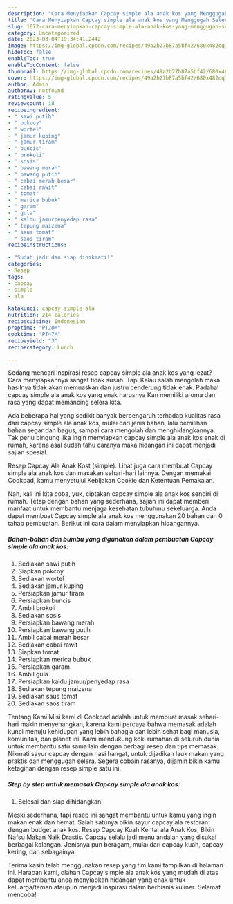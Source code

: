 ```yaml
---
description: "Cara Menyiapkan Capcay simple ala anak kos yang Menggugah Selera "
title: "Cara Menyiapkan Capcay simple ala anak kos yang Menggugah Selera "
slug: 1672-cara-menyiapkan-capcay-simple-ala-anak-kos-yang-menggugah-selera
category: Uncategorized
date: 2023-03-04T19:34:41.244Z
image: https://img-global.cpcdn.com/recipes/49a2b27b87a5bf42/680x482cq70/capcay-simple-ala-anak-kos-foto-resep-utama.jpg
hideToc: false
enableToc: true
enableTocContent: false
thumbnail: https://img-global.cpcdn.com/recipes/49a2b27b87a5bf42/680x482cq70/capcay-simple-ala-anak-kos-foto-resep-utama.jpg
cover: https://img-global.cpcdn.com/recipes/49a2b27b87a5bf42/680x482cq70/capcay-simple-ala-anak-kos-foto-resep-utama.jpg
author: Admin
authorAv: notfound
ratingvalue: 5
reviewcount: 18
recipeingredient:
- " sawi putih"
- " pokcoy"
- " wortel"
- " jamur kuping"
- " jamur tiram"
- " buncis"
- " brokoli"
- " sosis"
- " bawang merah"
- " bawang putih"
- " cabai merah besar"
- " cabai rawit"
- " tomat"
- " merica bubuk"
- " garam"
- " gula"
- " kaldu jamurpenyedap rasa"
- " tepung maizena"
- " saus tomat"
- " saos tiram"
recipeinstructions:

- "Sudah jadi dan siap dinikmati!"
categories:
- Resep
tags:
- capcay
- simple
- ala

katakunci: capcay simple ala 
nutrition: 214 calories
recipecuisine: Indonesian
preptime: "PT20M"
cooktime: "PT47M"
recipeyield: "3"
recipecategory: Lunch

---
```



Sedang mencari inspirasi resep capcay simple ala anak kos yang lezat? Cara menyiapkannya sangat tidak susah. Tapi Kalau salah mengolah maka hasilnya tidak akan memuaskan dan justru cenderung tidak enak. Padahal capcay simple ala anak kos yang enak harusnya Kan memiliki aroma dan rasa yang dapat memancing selera kita.


Ada beberapa hal yang sedikit banyak berpengaruh terhadap kualitas rasa dari capcay simple ala anak kos, mulai dari jenis bahan, lalu pemilihan bahan segar dan bagus, sampai cara mengolah dan menghidangkannya. Tak perlu bingung jika ingin menyiapkan capcay simple ala anak kos enak di rumah, karena asal sudah tahu caranya maka hidangan ini dapat menjadi sajian spesial.

Resep Capcay Ala Anak Kost (simple). Lihat juga cara membuat Capcay simple ala anak kos dan masakan sehari-hari lainnya. Dengan memakai Cookpad, kamu menyetujui Kebijakan Cookie dan Ketentuan Pemakaian.


Nah, kali ini kita coba, yuk, ciptakan capcay simple ala anak kos sendiri di rumah. Tetap dengan bahan yang sederhana, sajian ini dapat memberi manfaat untuk membantu menjaga kesehatan tubuhmu sekeluarga. Anda dapat membuat Capcay simple ala anak kos menggunakan 20 bahan dan 0 tahap pembuatan. Berikut ini cara dalam menyiapkan hidangannya.

<!--inarticleads1-->

##### Bahan-bahan dan bumbu yang digunakan dalam pembuatan Capcay simple ala anak kos:

1. Sediakan  sawi putih
1. Siapkan  pokcoy
1. Sediakan  wortel
1. Sediakan  jamur kuping
1. Persiapkan  jamur tiram
1. Persiapkan  buncis
1. Ambil  brokoli
1. Sediakan  sosis
1. Persiapkan  bawang merah
1. Persiapkan  bawang putih
1. Ambil  cabai merah besar
1. Sediakan  cabai rawit
1. Siapkan  tomat
1. Persiapkan  merica bubuk
1. Persiapkan  garam
1. Ambil  gula
1. Persiapkan  kaldu jamur/penyedap rasa
1. Sediakan  tepung maizena
1. Sediakan  saus tomat
1. Sediakan  saos tiram


Tentang Kami Misi kami di Cookpad adalah untuk membuat masak sehari-hari makin menyenangkan, karena kami percaya bahwa memasak adalah kunci menuju kehidupan yang lebih bahagia dan lebih sehat bagi manusia, komunitas, dan planet ini. Kami mendukung koki rumahan di seluruh dunia untuk membantu satu sama lain dengan berbagi resep dan tips memasak. Nikmati sayur capcay dengan nasi hangat, untuk dijadikan lauk makan yang praktis dan menggugah selera. Segera cobain rasanya, dijamin bikin kamu ketagihan dengan resep simple satu ini. 

<!--inarticleads2-->

##### Step by step untuk memasak Capcay simple ala anak kos:


1. Selesai dan siap dihidangkan!

Meski sederhana, tapi resep ini sangat membantu untuk kamu yang ingin makan enak dan hemat. Salah satunya bikin sayur capcay ala restoran dengan budget anak kos. Resep Capcay Kuah Kental ala Anak Kos, Bikin Nafsu Makan Naik Drastis. Capcay selalu jadi menu andalan yang disukai berbagai kalangan. Jenisnya pun beragam, mulai dari capcay kuah, capcay kering, dan sebagainya. 

Terima kasih telah menggunakan resep yang tim kami tampilkan di halaman ini. Harapan kami, olahan Capcay simple ala anak kos yang mudah di atas dapat membantu anda menyiapkan hidangan yang enak untuk keluarga/teman ataupun menjadi inspirasi dalam berbisnis kuliner. Selamat mencoba!
